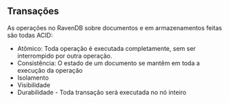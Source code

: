 ## Transações
As operações no RavenDB sobre documentos e em armazenamentos feitas são todas ACID:
 - Atômico: Toda operação é executada completamente, sem ser interrompido por outra operação.
 - Consistência: O estado de um documento se mantêm em toda a execução da operação
 - Isolamento
 - Visibilidade
 - Durabilidade - Toda transação será executada no nó inteiro
<!--stackedit_data:
eyJoaXN0b3J5IjpbMTQwMjU5NjUyNiwzNjUzODcxOTQsLTI2MD
UyMTc3OF19
-->